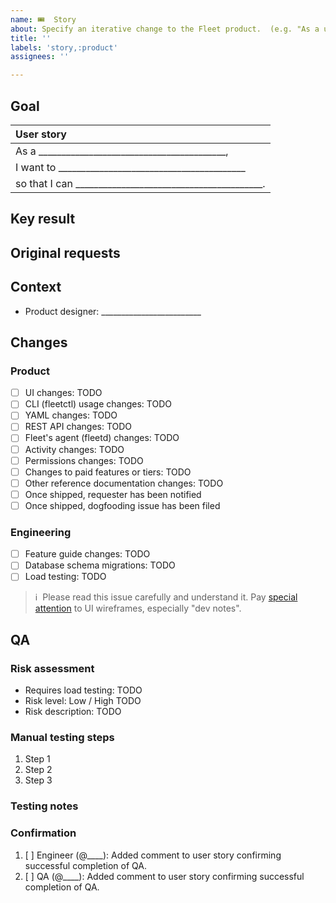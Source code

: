 ```yaml
---
name: 🎟  Story
about: Specify an iterative change to the Fleet product.  (e.g. "As a user, I want to sign in with SSO.")
title: ''
labels: 'story,:product'
assignees: ''

---
```


<!-- **This issue's remaining effort can be completed in ≤1 sprint.  It will be valuable even if nothing else ships.**
It is [planned and ready](https://fleetdm.com/handbook/company/development-groups#making-changes) to implement.  It is on the proper kanban board. -->


## Goal

| User story  |
|:---------------------------------------------------------------------------|
| As a _________________________________________,
| I want to _________________________________________
| so that I can _________________________________________.

## Key result

<!-- What quarterly key result (KR) does this story contribute to, if any? If it doesn't contribute to a KR, explain why it's being prioritized. -->

## Original requests

<!-- Insert the link to the feature request(s) that this story contributes to. Put "None" if it doesn't contribute to a request. For customer requests, add the `customer-xyz` label(s). -->

## Context
- Product designer: _________________________ <!-- Who is the product designer to contact if folks have questions about the UI, CLI, or API changes? -->
  
<!--
What else should contributors [keep in mind](https://fleetdm.com/handbook/company/development-groups#developing-from-wireframes) when working on this change?  (Optional.)
1. 
2. 
-->

## Changes

### Product
- [ ] UI changes: TODO <!-- Insert the link to the relevant Figma cover page. Put "No changes" if there are no changes to the user interface. -->
- [ ] CLI (fleetctl) usage changes: TODO <!-- Insert the link to the relevant Figma cover page. Put "No changes" if there are no changes to the CLI. -->
- [ ] YAML changes: TODO <!-- Specify changes in the YAML files doc page as a PR to the reference docs release branch. Put "No changes" if there are no changes necessary. -->
- [ ] REST API changes: TODO <!-- Specify changes in the the REST API doc page as a PR to reference docs release branch. Put "No changes" if there are no changes necessary. Move this item to the engineering list below if engineering will design the API changes. -->
- [ ] Fleet's agent (fleetd) changes: TODO <!-- Specify changes to fleetd. If the change requires a new Fleet (server) version, consider specifying to only enable this change in new Fleet versions. Put "No changes" if there are no changes necessary. -->
- [ ] Activity changes: TODO <!-- Specify changes to Fleet's activity feed as a draft PR to the Audit log page in the contributor docs: https://github.com/fleetdm/fleet/blob/main/docs/Contributing/Audit-logs.md This PR will be closed before release because the Audit log page is automatically generated: https://fleetdm.com/handbook/company/communications#audit-logs Put "No changes" if there are no changes necessary. -->
- [ ] Permissions changes: TODO <!-- Specify changes in the Manage access doc page as a PR to the reference docs release branch. If doc changes aren't necessary, explicitly mention no changes to the doc page. Put "No changes" if there are no permissions changes. -->
- [ ] Changes to paid features or tiers: TODO  <!-- Specify changes in pricing-features-table.yml as a PR to reference docs release branch. Specify "Fleet Free" and/or "Fleet Premium" if there are no changes to the pricing page necessary. -->
- [ ] Other reference documentation changes: TODO <!-- Any other reference doc changes? Specify changes as a PR to reference docs release branch. Put "No changes" if there are no changes necessary. -->
- [ ] Once shipped, requester has been notified
- [ ] Once shipped, dogfooding issue has been filed

### Engineering
- [ ] Feature guide changes: TODO <!-- Specify if a new feature guide is required at fleetdm.com/guides, or if a previous guide should be updated to reflect feature changes. -->
- [ ] Database schema migrations: TODO <!-- Specify what changes to the database schema are required. (This will be used to change migration scripts accordingly.) Remove this checkbox if there are no changes necessary. -->
- [ ] Load testing: TODO  <!-- List any required scalability testing to be conducted.  Remove this checkbox if there is no scalability testing required. -->

> ℹ️  Please read this issue carefully and understand it.  Pay [special attention](https://fleetdm.com/handbook/company/development-groups#developing-from-wireframes) to UI wireframes, especially "dev notes".

## QA

### Risk assessment

- Requires load testing: TODO <!-- User story has performance implications that require load testing. Otherwise, remove this item. -->
- Risk level: Low / High TODO <!-- Choose one. Consider: Does this change come with performance risks?  Any risk of accidental log spew? Any particular regressions to watch out for?  Any potential compatibility issues, even if it's not technically a breaking change? -->
- Risk description: TODO <!-- If the risk level is high, explain why. If low, remove. -->

### Manual testing steps
<!-- 
Add detailed manual testing steps for all affected user roles. 
-->

1. Step 1
2. Step 2
3. Step 3

<!-- Consider: Do the steps above apply to all global access roles, including admin, maintainer, observer, observer+, and GitOps?  Do the steps above apply to all team-level access roles?  If not, write the steps used to test each variation.
-->

### Testing notes
<!-- Any additional testing notes relevant to this story or tools required for testing. -->

### Confirmation
<!-- The engineer responsible for implementing this user story completes the test plan before moving to the "Ready for QA" column. -->

1. [ ] Engineer (@____): Added comment to user story confirming successful completion of QA.
2. [ ] QA (@____): Added comment to user story confirming successful completion of QA.
